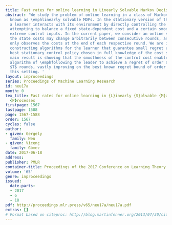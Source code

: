 ```yaml
---
title: Fast rates for online learning in Linearly Solvable Markov Decision Processes
abstract: 'We study the problem of online learning in a class of Markov decision processes
  known as \emphlinearly solvable MDPs. In the stationary version of this problem,
  a learner interacts with its environment by directly controlling the state transitions,
  attempting to balance a fixed state-dependent cost and a certain smooth cost penalizing
  extreme control inputs. In the current paper, we consider an online setting where
  the state costs may change arbitrarily between consecutive rounds, and the learner
  only observes the costs at the end of each respective round. We are interested in
  constructing algorithms for the learner that guarantee small regret against the
  best stationary control policy chosen in full knowledge of the cost sequence. Our
  main result is showing that the smoothness of the control cost enables the simple
  algorithm of \emphfollowing the leader to achieve a regret of order $\log^2 T$ after
  $T$ rounds, vastly improving on the best known regret bound of order $T^3/4$ for
  this setting. '
layout: inproceedings
series: Proceedings of Machine Learning Research
id: neu17a
month: 0
tex_title: Fast rates for online learning in {L}inearly {S}olvable {M}arkov {D}ecision
  {P}rocesses
firstpage: 1567
lastpage: 1588
page: 1567-1588
order: 1567
cycles: false
author:
- given: Gergely
  family: Neu
- given: Vicenç
  family: Gómez
date: 2017-06-18
address: 
publisher: PMLR
container-title: Proceedings of the 2017 Conference on Learning Theory
volume: '65'
genre: inproceedings
issued:
  date-parts:
  - 2017
  - 6
  - 18
pdf: http://proceedings.mlr.press/v65/neu17a/neu17a.pdf
extras: []
# Format based on citeproc: http://blog.martinfenner.org/2013/07/30/citeproc-yaml-for-bibliographies/
---
```


